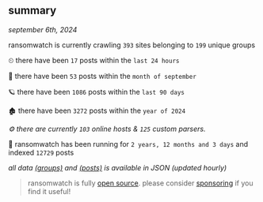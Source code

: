 
## summary
_september 6th, 2024_

ransomwatch is currently crawling `393` sites belonging to `199` unique groups

⏲ there have been `17` posts within the `last 24 hours`

🦈 there have been `53` posts within the `month of september`

🪐 there have been `1086` posts within the `last 90 days`

🏚 there have been `3272` posts within the `year of 2024`

_⚙️ there are currently `103` online hosts & `125` custom parsers._

🦕 ransomwatch has been running for `2 years, 12 months and 3 days` and indexed `12729` posts

_all data  [(groups)](http://ransomwhat.telemetry.ltd/groups) and [(posts)](http://ransomwhat.telemetry.ltd/posts) is available in JSON (updated hourly)_

> ransomwatch is fully [open source](https://github.com/joshhighet/ransomwatch#ransomwatch--). please consider [sponsoring](https://github.com/sponsors/joshhighet) if you find it useful!
